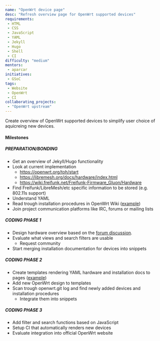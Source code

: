 ```yaml
---
name: "OpenWrt device page"
desc: "Refresh overview page for OpenWrt supported devices"
requirements:
 - HTML
 - CSS
 - JavaScript
 - YAML
 - Jekyll
 - Hugo
 - Shell
 - CI
difficulty: "medium"
mentors:
 - aparcar
initiatives:
 - GSoC
tags:
 - Website
 - OpenWrt
 - CI
collaborating_projects:
 - "OpenWrt upstream"
---
```


Create overview of OpenWrt supported devices to simplify user choice of
aquicreing new devices.

#### Milestones

##### PREPARATION/BONDING

* Get an overview of Jekyll/Hugo functionality
* Look at current implementation
  * https://openwrt.org/toh/start
  * https://libremesh.org/docs/hardware/index.html
  * https://wiki.freifunk.net/Freifunk-Firmware_Gluon/Hardware
* Find Freifunk/LibreMesh/etc specific information to be stored (e.g. 802.11s support)
* Understand YAML
* Read trough installation procedures in OpenWrt Wiki ([example](https://openwrt.org/toh/tp-link/tl-wdr3600#installation))
* Join project communication platforms like IRC, forums or mailing lists

##### CODING PHASE 1

* Design hardware overview based on the [forum discussion](https://wiki.freifunk.net/Freifunk-Firmware_Gluon/Hardware).
* Evaluate what views and search filters are usable
  * Request community
* Start merging installation documentation for devices into snippets

##### CODING PHASE 2

* Create templates rendering YAML hardware and installation docs to pages ([example](https://aparcar.github.io/openwrt-devices/devices/tp-link_archer_c20_ac750_v1/))
* Add new OpenWrt design to templates
* Scan trough openwrt.git log and find newly added devices and installation procedures
  * Integrate them into snippets

##### CODING PHASE 3

* Add filter and search functions based on JavaScript
* Setup CI that automatically renders new devices
* Evaluate integration into official OpenWrt website
